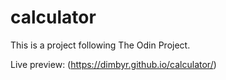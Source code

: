 # calculator

This is a project following The Odin Project.

Live preview: (https://dimbyr.github.io/calculator/)
